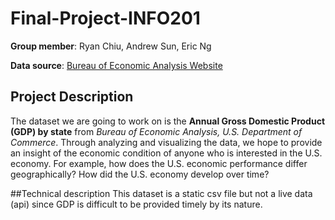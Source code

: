 # Final-Project-INFO201
**Group member**: Ryan Chiu, Andrew Sun, Eric Ng

**Data source**: [Bureau of Economic Analysis Website](https://www.bea.gov/regional/downloadzip.cfm)

## Project Description
The dataset we are going to work on is the **Annual Gross Domestic Product (GDP) by state** from _Bureau of Economic Analysis, U.S. Department of Commerce_.
Through analyzing and visualizing the data, we hope to provide an insight of the economic condition of anyone who is interested in the U.S. economy.
For example, how does the U.S. economic performance differ geographically? How did the U.S. economy develop over time?


##Technical description
This dataset is a static csv file but not a live data (api) since GDP is difficult to be provided timely by its nature.